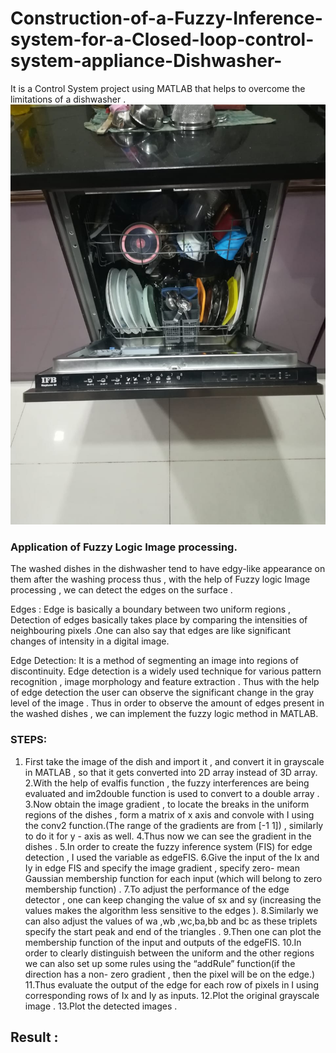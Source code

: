 # Construction-of-a-Fuzzy-Inference-system-for-a-Closed-loop-control-system-appliance-Dishwasher-
It is a Control System project using MATLAB that helps to overcome the limitations of a dishwasher .
![](dishwasher.jpeg)
### Application of  Fuzzy Logic Image processing.
The washed dishes in the dishwasher tend to have edgy-like appearance on them after the washing process thus , with the help of Fuzzy logic Image processing , we can detect the edges on the surface .

Edges :
Edge is basically a boundary between two uniform regions , Detection of edges basically takes place by comparing the intensities of neighbouring pixels .One can also say that edges are like significant changes of intensity in a digital image.

Edge Detection:
It is a method of segmenting an image into regions of discontinuity. 
Edge detection is a widely used technique for various pattern recognition , image morphology and feature extraction .
Thus with the help of edge detection the user can observe the significant change in the gray level of the image .
Thus in order to observe the amount of edges present in the washed dishes , we can implement the fuzzy logic method in MATLAB.

### STEPS: 
      
1. First take the image of the dish and import it , and convert it in grayscale in MATLAB , so that it gets converted into 2D array instead of 3D array.
2.With the help of evalfis function , the fuzzy interferences are being evaluated and im2double function is used to convert to a double array .
3.Now obtain the image gradient , to locate the breaks in the uniform regions of the dishes  , form a matrix of x axis  and convole with I using the conv2 function.(The range of the gradients are from [-1 1]) , similarly to do it for y - axis as well.
4.Thus now we can see the gradient in the dishes .
5.In order to create the fuzzy inference system (FIS) for edge detection , I used the variable as edgeFIS.
6.Give the input of the Ix and Iy in edge FIS and specify the image gradient , specify zero- mean Gaussian membership function for each input (which will belong to zero membership function) .
7.To adjust the performance of the  edge detector , one can keep changing the value of sx and sy (increasing the values makes the algorithm less sensitive to the edges ).
8.Similarly we can also adjust the values of wa ,wb ,wc,ba,bb and bc as these triplets specify the start peak and end of the triangles .
9.Then one can plot the membership function of the input and outputs of the edgeFIS.
10.In order to clearly  distinguish between the uniform and the other regions we can also set up some rules using the “addRule” function(if the direction has a non- zero gradient , then the pixel will be on the edge.)
11.Thus evaluate the output of the edge for each row of pixels in I using corresponding rows of Ix and Iy as inputs.
12.Plot the original grayscale image .
13.Plot the detected images .

## Result :




